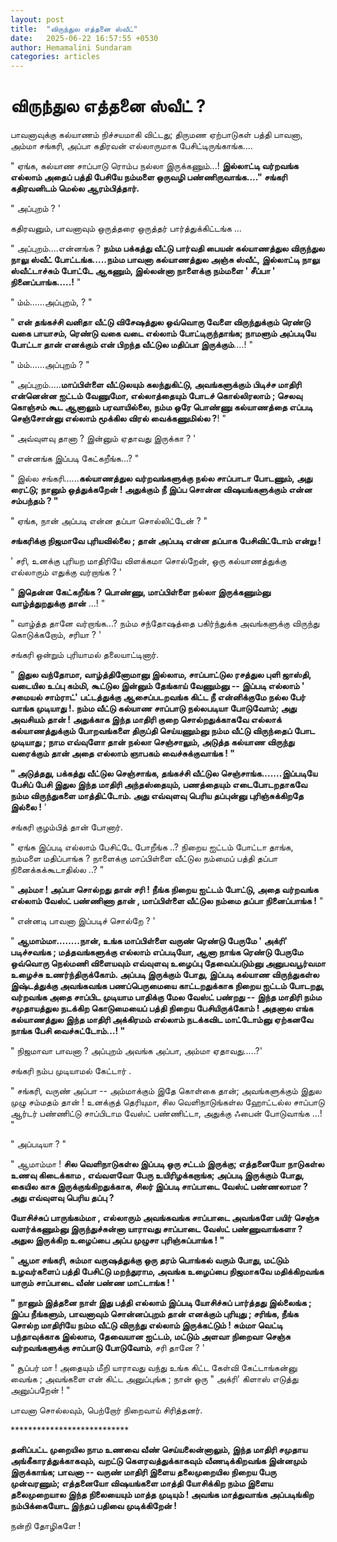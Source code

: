 ```yaml
---
layout: post
title:  "விருந்துல எத்தனை ஸ்வீட்"
date:   2025-06-22 16:57:55 +0530
author: Hemamalini Sundaram
categories: articles
---
```


#  விருந்துல எத்தனை ஸ்வீட் ? 

பாவனாவுக்கு கல்யாணம் நிச்சயமாகி விட்டது; திருமண ஏற்பாடுகள் பத்தி பாவனா, அம்மா
சங்கரி, அப்பா கதிரவன் எல்லாருமாக பேசிட்டிருங்காங்க....

" ஏங்க, கல்யாண சாப்பாடு ரொம்ப நல்லா இருக்கணும்...! **இல்லாட்டி வர்றவங்க எல்லாம் அதைப்
பத்தி பேசியே நம்மளை ஒருவழி பண்ணிருவாங்க...." சங்கரி கதிரவனிடம் மெல்ல
ஆரம்பித்தார்.**

" அப்புறம் ? '

கதிரவனும், பாவனாவும் ஒருத்தரை ஒருத்தர் பார்த்துக்கிட்டங்க ...

" அப்புறம்....என்னங்க ? **நம்ம பக்கத்து வீட்டு பார்வதி பையன் கல்யாணத்துல விருந்துல
நாலு ஸ்வீட் போட்டங்க.....நம்ம பாவனா கல்யாணத்துல அஞ்சு ஸ்வீட், இல்லாட்டி நாலு ஸ்வீட்டாச்சும்
போட்டே ஆகணும், இல்லன்னா நாளைக்கு நம்மளை ' சீப்பா ' நினைப்பாங்க.....!** "

" ம்ம்......அப்புறம், ? "

" **என் தங்கச்சி வனிதா வீட்டு விசேஷத்துல ஒவ்வொரு வேளை விருந்துக்கும் ரெண்டு வகை
பாயாசம், ரெண்டு வகை வடை எல்லாம் போட்டிருந்தாங்க; நாமளும் அப்படியே போட்டா தான்
எனக்கும் என் பிறந்த வீட்டுல மதிப்பா இருக்கும்**....! "

" ம்ம்......அப்புறம் ? "

" அப்புறம்.....**மாப்பிள்ளை வீட்டுலயும் கலந்துகிட்டு, அவங்களுக்கும் பிடிச்ச மாதிரி
என்னென்ன ஐட்டம் வேணுமோ, எல்லாத்தையும் போடச் கொல்லிரலாம் ; செலவு கொஞ்சம் கூட ஆனாலும்
பரவாயில்லை, நம்ம ஒரே பொண்ணு கல்யாணத்தை எப்படி செஞ்சோன்னு எல்லாம் மூக்கில விரல்
வைக்கணுமில்ல ?**! "

" அவ்வுளவு தானா ? இன்னும் ஏதாவது இருக்கா ? '

" என்னங்க இப்படி கேட்கறீங்க...? "

" இல்ல சங்கரி......**கல்யாணத்துல வர்றவங்களுக்கு நல்ல சாப்பாடா போடணும், அது ரைட்டு;
நானும் ஒத்துக்கறேன் ! அதுக்கும் நீ இப்ப சொன்ன விஷயங்களுக்கும் என்ன சம்பந்தம் ? "**

" ஏங்க, நான் அப்படி என்ன தப்பா சொல்லிட்டேன் ? "

**சங்கரிக்கு நிஜமாவே புரியவில்லை ; தான் அப்படி என்ன தப்பாக பேசிவிட்டோம் என்று !**

' சரி, உனக்கு புரியற மாதிரியே விளக்கமா சொல்றேன், ஒரு கல்யாணத்துக்கு எல்லாரும்
எதுக்கு வர்றாங்க ? '

" **இதென்ன கேட்கறீங்க ? பொண்ணு, மாப்பிள்ளை நல்லா இருக்கணும்னு வாழ்த்துறதுக்கு தான்**
...! "

" வாழ்த்த தானே வர்றாங்க...? நம்ம சந்தோஷத்தை பகிர்ந்துக்க அவங்களுக்கு விருந்து
கொடுக்கறோம், சரியா ? '

சங்கரி ஒன்றும் புரியாமல் தலையாட்டினார்.

" **இதுல வந்தோமா, வாழ்த்தினோமானு இல்லாம, சாப்பாட்டுல ரசத்துல புளி ஜாஸ்தி, வடையில
உப்பு கம்மி, கூட்டுல இன்னும் தேங்காய் வேணும்னு -- இப்படி எல்லாம் ' சமையல் சாம்ராட்'
பட்டத்துக்கு ஆசைப்படறவங்க கிட்ட நீ என்னிக்குமே நல்ல பேர் வாங்க முடியாது !. நம்ம வீட்டு
கல்யாண சாப்பாடு நல்லபடியா போடுவோம்; அது அவசியம் தான் ! அதுக்காக இந்த மாதிரி குறை
சொல்றதுக்காகவே எல்லாக் கல்யாணத்துக்கும் போறவங்களை திருப்தி செய்யணும்னு நம்ம வீட்டு
விருந்தைப் போட முடியாது ; நாம எவ்வுளோ தான் நல்லா செஞ்சாலும், அடுத்த கல்யாண
விருந்து வரைக்கும் தான் அதை எல்லாம் ஞாபகம் வைச்சுக்குவாங்க ! "**

**" அடுத்தது, பக்கத்து வீட்டுல செஞ்சாங்க, தங்கச்சி வீட்டுல செஞ்சாங்க.......இப்படியே
பேசிப் பேசி இதுல இந்த மாதிரி அந்தஸ்தையும், பணத்தையும் எடைபோடறதாகவே நம்ம
விருந்துகளை மாத்திட்டோம். அது எவ்வுளவு பெரிய தப்புன்னு புரிஞ்சுக்கிறதே இல்லை !** '

சங்கரி குழம்பித் தான் போனார்.

" ஏங்க இப்படி எல்லாம் பேசிட்டே போறீங்க ..? நிறைய ஐட்டம் போட்டா தாங்க, நம்மளை
மதிப்பாங்க ? நாளைக்கு மாப்பிள்ளை வீட்டுல நம்மைப் பத்தி தப்பா நினைக்கக்கூடாதில்ல ..? "

" **அம்மா ! அப்பா சொல்றது தான் சரி ! நீங்க நிறைய ஐட்டம் போட்டு, அதை வர்றவங்க எல்லாம்
வேஸ்ட் பண்ணிணா தான் , மாப்பிள்ளை வீட்டுல நம்மை தப்பா நினைப்பாங்க !** "

" என்னடி பாவனா இப்படிச் சொல்றே ? '

" **ஆமாம்மா........நான், உங்க மாப்பிள்ளை வருண் ரெண்டு பேருமே ' அக்ரி' படிச்சவங்க ;
மத்தவங்களுக்கு எல்லாம் எப்படியோ, ஆனா நாங்க ரெண்டு பேருமே ஒவ்வொரு நெல்மணி விளையவும்
எவ்வுளவு உழைப்பு தேவைப்படும்னு அனுபவபூர்வமா உழைச்சு உணர்ந்திருக்கோம். அப்படி
இருக்கும் போது, இப்படி கல்யாண விருந்துகள்ல இஷ்டத்துக்கு அவங்கவங்க பணப்பெருமையை
காட்டறதுக்காக நிறைய ஐட்டம் போடறது, வர்றவங்க அதை சாப்பிட முடியாம பாதிக்கு மேல
வேஸ்ட் பண்றது -- இந்த மாதிரி நம்ம சமுதாயத்துல நடக்கிற கொடுமையைப் பத்தி நிறைய
பேசியிருக்கோம் ! அதனால எங்க கல்யாணத்துல இந்த மாதிரி அக்கிரமம் எல்லாம் நடக்கவிட
மாட்டோம்னு ஏற்கனவே நாங்க பேசி வைச்சுட்டோம்...! "**

" நிஜமாவா பாவனா ? அப்புறம் அவங்க அப்பா, அம்மா ஏதாவது.....?'

சங்கரி நம்ப முடியாமல் கேட்டார் .

" சங்கரி, வருண் அப்பா -- அம்மாக்கும் இதே கொள்கை தான்; அவங்களுக்கும் இதுல முழு சம்மதம்
தான் ! உனக்குத் தெரியுமா, சில வெளிநாடுங்கள்ல ஹோட்டல்ல சாப்பாடு ஆர்டர் பண்ணிட்டு
சாப்பிடாம வேஸ்ட் பண்ணிட்டா, அதுக்கு ஃபைன் போடுவாங்க ...! "

" அப்படியா ? "

" ஆமாம்மா ! **சில வெளிநாடுகள்ல இப்படி ஒரு சட்டம் இருக்கு; எத்தனையோ நாடுகள்ல உணவு
கிடைக்காம , எவ்வளவோ பேரு உயிரிழக்கறாங்க; அப்படி இருக்கும் போது, கையில காசு
இருக்குங்கிறதுக்காக, சிலர் இப்படி சாப்பாடை வேஸ்ட் பண்ணலாமா ? அது எவ்வுளவு பெரிய
தப்பு ?**

**யோசிச்சுப் பாருங்கம்மா , எல்லாரும் அவங்கவங்க சாப்பாடை அவங்களே பயிர் செஞ்சு
வளர்க்கணும்னு இருந்துச்சுன்னா யாராவது சாப்பாடை வேஸ்ட் பண்ணுவாங்களா ? அதுல இருக்கிற
உழைப்பை அப்ப முழுசா புரிஞ்சுப்பாங்க ! "**

" **ஆமா சங்கரி, சும்மா வருஷத்துக்கு ஒரு தரம் பொங்கல் வரும் போது, மட்டும் உழவர்களைப்
பத்தி பேசிட்டு மறந்துராம, அவங்க உழைப்பை நிஜமாகவே மதிக்கிறவங்க யாரும் சாப்பாடை வீண்
பண்ண மாட்டாங்க ! '**

**" நானும் இத்தனை நாள் இது பத்தி எல்லாம் இப்படி யோசிச்சுப் பார்த்தது இல்லைங்க ; இப்ப
நீங்களும், பாவனாவும் சொன்னப்புறம் தான் எனக்கும் புரியுது ; சரிங்க, நீங்க சொல்ற
மாதிரியே நம்ம வீட்டு விருந்து எல்லாம் இருக்கட்டும் ! சும்மா வெட்டி பந்தாவுக்காக
இல்லாம, தேவையான ஐட்டம், மட்டும் அளவா நிறைவா செஞ்சு வர்றவங்களுக்கு சாப்பாடு
போடுவோம்**, சரி தானே ? '

" சூப்பர் மா ! அதையும் மீறி யாராவது வந்து உங்க கிட்ட கேள்வி கேட்டாங்கன்னு வைங்க ;
அவங்களை என் கிட்ட அனுப்புங்க ; நான் ஒரு " அக்ரி' கிளாஸ் எடுத்து அனுப்பறேன் ! "

பாவனா சொல்லவும், பெற்றோர் நிறைவாய் சிரித்தனர்.

\*\*\*\*\*\*\*\*\*\*\*\*\*\*\*\*\*\*\*\*\*\*\*\*\*\*\*

**தனிப்பட்ட முறையில நாம உணவை வீண் செய்யலைன்னாலும், இந்த மாதிரி சமுதாய
அங்கீகாரத்துக்காகவும், வறட்டு கௌரவத்துக்காகவும் வீணடிக்கிறவங்க இன்னமும் இருக்காங்க;
பாவனா -- வருண் மாதிரி இளைய தலைமுறையில நிறைய பேரு முன்வரணும்; எத்தனையோ
விஷயங்களை மாத்தி யோசிக்கிற நம்ம இளைய தலைமுறையால இந்த நிலையையும் மாத்த முடியும் !
அவங்க மாத்துவாங்க அப்படிங்கிற நம்பிக்கையோட இந்தப் பதிவை முடிக்கிறேன் !**

நன்றி தோழிகளே !
